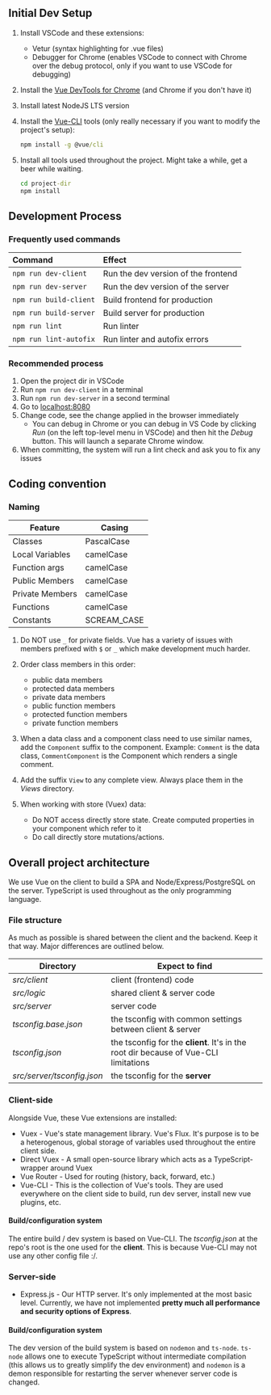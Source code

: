 ## Initial Dev Setup

1. Install VSCode and these extensions:
    * Vetur (syntax highlighting for .vue files)
    * Debugger for Chrome (enables VSCode to connect with Chrome over the debug protocol, only if you want to use VSCode for debugging)
1. Install the [Vue DevTools for Chrome][vue-devtools] (and Chrome if you don't have it)
1. Install latest NodeJS LTS version
1. Install the [Vue-CLI][vue-cli] tools (only really necessary if you want to modify the project's setup):

    ```cmd
    npm install -g @vue/cli
    ```

1. Install all tools used throughout the project. Might take a while, get a beer while waiting.

    ```cmd
    cd project-dir
    npm install
    ```

## Development Process

### Frequently used commands

| Command | Effect |
| :------ | :----- |
| `npm run dev-client` | Run the dev version of the frontend |
| `npm run dev-server` | Run the dev version of the server |
| `npm run build-client` | Build frontend for production |
| `npm run build-server` | Build server for production |
| `npm run lint` | Run linter |
| `npm run lint-autofix` | Run linter and autofix errors |

### Recommended process

1. Open the project dir in VSCode
1. Run `npm run dev-client` in a terminal
1. Run `npm run dev-server` in a second terminal
1. Go to [localhost:8080](localhost:8080)
1. Change code, see the change applied in the browser immediately
    * You can debug in Chrome or you can debug in VS Code by clicking *Run* (on the left top-level menu in VSCode) and then hit the *Debug* button.
    This will launch a separate Chrome window.
1. When committing, the system will run a lint check and ask you to fix any issues

## Coding convention

### Naming

| Feature         | Casing      |
| --------------- | ----------- |
| Classes         | PascalCase  |
| Local Variables | camelCase   |
| Function args   | camelCase   |
| Public Members  | camelCase   |
| Private Members | camelCase   |
| Functions       | camelCase   |
| Constants       | SCREAM_CASE |

1. Do NOT use `_` for private fields. Vue has a variety of issues with members prefixed with `$` or `_` which make development much harder.
2. Order class members in this order:

    * public data members
    * protected data members
    * private data members
    * public function members
    * protected function members
    * private function members

3. When a data class and a component class need to use similar names, add the `Component` suffix to the component. Example:
`Comment` is the data class, `CommentComponent` is the Component which renders a single comment.
4. Add the suffix `View` to any complete view. Always place them in the *Views* directory.
5. When working with store (Vuex) data:
    * Do NOT access directly store state. Create computed properties in your component which refer to it
    * Do call directly store mutations/actions.

## Overall project architecture

We use Vue on the client to build a SPA and Node/Express/PostgreSQL on the server. TypeScript is used throughout as the only programming language.

### File structure

As much as possible is shared between the client and the backend. Keep it that way. Major differences are outlined below.

| Directory                  | Expect to find    |
| -------------------------- | ----------- |
| *src/client*               | client (frontend) code  |
| *src/logic*                | shared client & server code   |
| *src/server*               | server code   |
| *tsconfig.base.json*       | the tsconfig with common settings between client & server   |
| *tsconfig.json*            | the tsconfig for the **client**. It's in the root dir because of Vue-CLI limitations   |
| *src/server/tsconfig.json* | the tsconfig for the **server**   |


### Client-side

Alongside Vue, these Vue extensions are installed:

* Vuex - Vue's state management library. Vue's Flux. It's purpose is to be a heterogenous, global storage of variables used throughout the entire client side.
* Direct Vuex - A small open-source library which acts as a TypeScript-wrapper around Vuex
* Vue Router - Used for routing (history, back, forward, etc.)
* Vue-CLI - This is the collection of Vue's tools. They are used everywhere on the client side to build, run dev server, install new vue plugins, etc.

#### Build/configuration system

The entire build / dev system is based on Vue-CLI. The *tsconfig.json* at the repo's root is the one used for the **client**. This is because Vue-CLI may not use any other config file :/.

### Server-side

* Express.js - Our HTTP server. It's only implemented at the most basic level. Currently, we have not implemented **pretty much all performance and security options of Express**.

#### Build/configuration system

The dev version of the build system is based on `nodemon` and `ts-node`. `ts-node` allows one to execute TypeScript without intermediate compilation (this allows us to greatly simplify the dev environment) and `nodemon` is a demon responsible for restarting the server whenever server code is changed.

[vue-devtools]: https://chrome.google.com/webstore/detail/vuejs-devtools/nhdogjmejiglipccpnnnanhbledajbpd?hl=en
[vue-cli]: https://cli.vuejs.org/guide/

